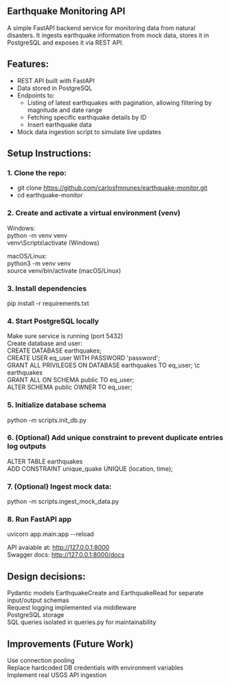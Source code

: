 ## Earthquake Monitoring API

A simple FastAPI backend service for monitoring data from natural disasters. It ingests earthquake information from mock data, stores it in PostgreSQL and exposes it via REST API.

## Features:
- REST API built with FastAPI
- Data stored in PostgreSQL
- Endpoints to:
  - Listing of latest earthquakes with pagination, allowing filtering by magnitude and date range
  - Fetching specific earthquake details by ID
  - Insert earthquake data
- Mock data ingestion script to simulate live updates

## Setup Instructions:
### 1. Clone the repo:
- git clone https://github.com/carlosfmnunes/earthquake-monitor.git
- cd earthquake-monitor

### 2. Create and activate a virtual environment (venv)
Windows:  
python -m venv venv  
venv\Scripts\activate (Windows)

macOS/Linux:  
python3 -m venv venv  
source venv/bin/activate (macOS/Linux)

### 3. Install dependencies
pip install -r requirements.txt

### 4. Start PostgreSQL locally
Make sure service is running (port 5432)  
Create database and user:  
CREATE DATABASE earthquakes;  
CREATE USER eq_user WITH PASSWORD 'password';  
GRANT ALL PRIVILEGES ON DATABASE earthquakes TO eq_user;
\c earthquakes  
GRANT ALL ON SCHEMA public TO eq_user;  
ALTER SCHEMA public OWNER TO eq_user;

### 5. Initialize database schema
python -m scripts.init_db.py

### 6. (Optional) Add unique constraint to prevent duplicate entries log outputs
ALTER TABLE earthquakes  
ADD CONSTRAINT unique_quake UNIQUE (location, time);

### 7. (Optional) Ingest mock data:
python -m scripts.ingest_mock_data.py

### 8. Run FastAPI app
uvicorn app.main:app --reload

API avaiable at: http://127.0.0.1:8000  
Swagger docs: http://127.0.0.1:8000/docs

## Design decisions:
Pydantic models EarthquakeCreate and EarthquakeRead for separate input/output schemas  
Request logging implemented via middleware  
PostgreSQL storage  
SQL queries isolated in queries.py for maintainability  

## Improvements (Future Work)
Use connection pooling  
Replace hardcoded DB credentials with environment variables  
Implement real USGS API ingestion  
